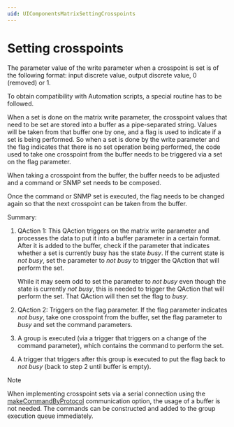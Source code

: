 ```yaml
---
uid: UIComponentsMatrixSettingCrosspoints
---
```


# Setting crosspoints

The parameter value of the write parameter when a crosspoint is set is of the following format: input discrete value, output discrete value, 0 (removed) or 1.

To obtain compatibility with Automation scripts, a special routine has to be followed.

When a set is done on the matrix write parameter, the crosspoint values that need to be set are stored into a buffer as a pipe-separated string. Values will be taken from that buffer one by one, and a flag is used to indicate if a set is being performed. So when a set is done by the write parameter and the flag indicates that there is no set operation being performed, the code used to take one crosspoint from the buffer needs to be triggered via a set on the flag parameter.

When taking a crosspoint from the buffer, the buffer needs to be adjusted and a command or SNMP set needs to be composed.

Once the command or SNMP set is executed, the flag needs to be changed again so that the next crosspoint can be taken from the buffer.

Summary:

1. QAction 1: This QAction triggers on the matrix write parameter and processes the data to put it into a buffer parameter in a certain format. After it is added to the buffer, check if the parameter that indicates whether a set is currently busy has the state *busy*. If the current state is *not busy*, set the parameter to *not busy* to trigger the QAction that will perform the set.

   While it may seem odd to set the parameter to *not busy* even though the state is currently *not busy*, this is needed to trigger the QAction that will perform the set. That QAction will then set the flag to *busy*.

1. QAction 2: Triggers on the flag parameter. If the flag parameter indicates *not busy*, take one crosspoint from the buffer, set the flag parameter to *busy* and set the command parameters.

1. A group is executed (via a trigger that triggers on a change of the command parameter), which contains the command to perform the set.

1. A trigger that triggers after this group is executed to put the flag back to *not busy* (back to step 2 until buffer is empty).

> [!NOTE]
> When implementing crosspoint sets via a serial connection using the [makeCommandByProtocol](xref:Protocol.Type-communicationOptions#makecommandbyprotocol) communication option, the usage of a buffer is not needed. The commands can be constructed and added to the group execution queue immediately.
